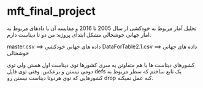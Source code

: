 # mft_final_project
تحلیل آمار مربوط به خودکشی از سال 2005 تا 2016 و مقایسه آن با دادهای مربوط به امار جهانی خوشحالی 
مشکل ابتدای پروژه:
من دو تا دیتاست دارم.

master.csv                ==> داده های جهانی خودکشی
DataForTable2.1.csv ==> داده های جهانی خوشحالی

کشورهای دیتاست ها با هم متفاوتن
یه سری کشورها توی دیتاست اول هستن ولی توی دومی نیستن و برعکس.
وقتی توی فایل defs یک تابع ساختم که سطر مربوط به کشورهایی که توی هردوتا دیتاست نیستن رو drop کنه عمل نمیکنه.
